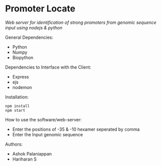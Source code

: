 # Promoter Locate

*Web server for identification of strong promoters from genomic sequence input using nodejs & python*

General Dependencies:

- Python
- Numpy
- Biopython

Dependencies to Interface with the Client:

- Express
- ejs
- nodemon

Installation:

```
npm install
npm start
```

How to use the software/web-server:

- Enter the positions of -35 & -10 hexamer seperated by comma
- Enter the Input genomic sequence

Authors:

- Ashok Palaniappan
- Hariharan S
